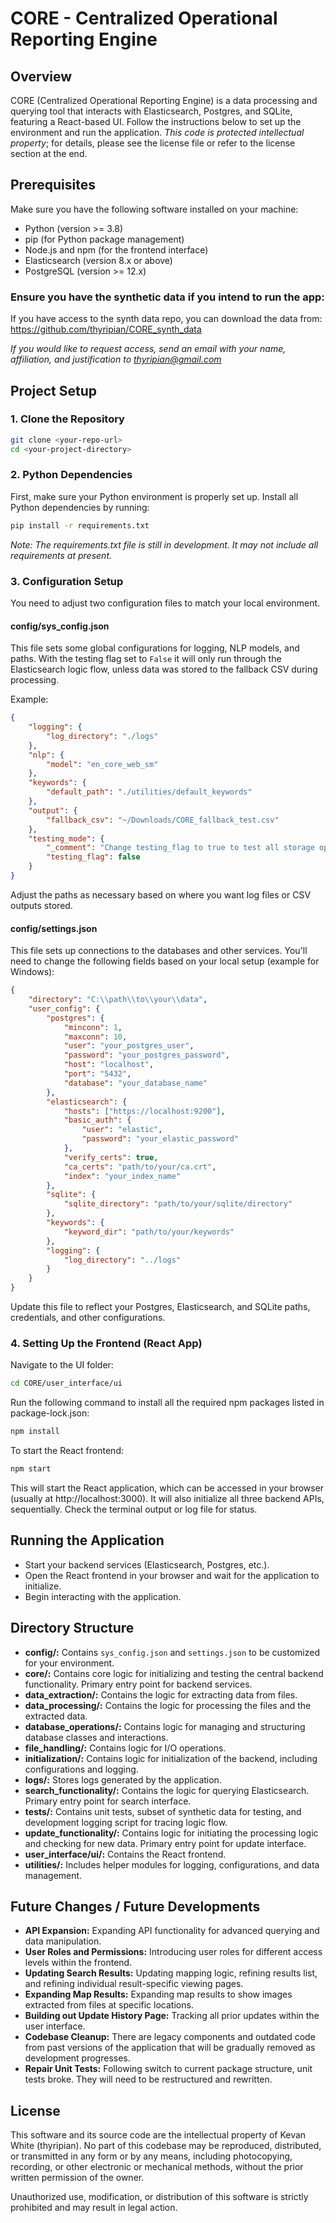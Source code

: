 # CORE - Centralized Operational Reporting Engine

## Overview
CORE (Centralized Operational Reporting Engine) is a data processing and querying tool that interacts with Elasticsearch, Postgres, and SQLite, featuring a React-based UI. Follow the instructions below to set up the environment and run the application. *This code is protected intellectual property*; for details, please see the license file or refer to the license section at the end.

## Prerequisites
Make sure you have the following software installed on your machine:

- Python (version >= 3.8)
- pip (for Python package management)
- Node.js and npm (for the frontend interface)
- Elasticsearch (version 8.x or above)
- PostgreSQL (version >= 12.x)

### Ensure you have the synthetic data if you intend to run the app:
If you have access to the synth data repo, you can download the data from:
https://github.com/thyripian/CORE_synth_data

*If you would like to request access, send an email with your name, affiliation, and justification to thyripian@gmail.com*

## Project Setup
### 1. Clone the Repository
```bash
git clone <your-repo-url>
cd <your-project-directory>
```
### 2. Python Dependencies
First, make sure your Python environment is properly set up. Install all Python dependencies by running:

```bash
pip install -r requirements.txt
```
*Note: The requirements.txt file is still in development. It may not include all requirements at present.*

### 3. Configuration Setup
You need to adjust two configuration files to match your local environment.

#### config/sys_config.json
This file sets some global configurations for logging, NLP models, and paths. With the testing flag set to ```False``` it will only run through the Elasticsearch logic flow, unless data was stored to the fallback CSV during processing.

Example:

```json
{
    "logging": {
        "log_directory": "./logs"
    },
    "nlp": {
        "model": "en_core_web_sm"
    },
    "keywords": {
        "default_path": "./utilities/default_keywords"
    },
    "output": {
        "fallback_csv": "~/Downloads/CORE_fallback_test.csv"
    },
    "testing_mode": {
        "_comment": "Change testing_flag to true to test all storage options.",
        "testing_flag": false
    }
}
```
Adjust the paths as necessary based on where you want log files or CSV outputs stored.

#### config/settings.json
This file sets up connections to the databases and other services. You'll need to change the following fields based on your local setup (example for Windows):

```json
{
    "directory": "C:\\path\\to\\your\\data",
    "user_config": {
        "postgres": {
            "minconn": 1,
            "maxconn": 10,
            "user": "your_postgres_user",
            "password": "your_postgres_password",
            "host": "localhost",
            "port": "5432",
            "database": "your_database_name"
        },
        "elasticsearch": {
            "hosts": ["https://localhost:9200"],
            "basic_auth": {
                "user": "elastic",
                "password": "your_elastic_password"
            },
            "verify_certs": true,
            "ca_certs": "path/to/your/ca.crt",
            "index": "your_index_name"
        },
        "sqlite": {
            "sqlite_directory": "path/to/your/sqlite/directory"
        },
        "keywords": {
            "keyword_dir": "path/to/your/keywords"
        },
        "logging": {
            "log_directory": "../logs"
        }
    }
}
```
Update this file to reflect your Postgres, Elasticsearch, and SQLite paths, credentials, and other configurations.

### 4. Setting Up the Frontend (React App)
Navigate to the UI folder:

```bash
cd CORE/user_interface/ui
```
Run the following command to install all the required npm packages listed in package-lock.json:

```bash
npm install
```
To start the React frontend:

```bash
npm start
```
This will start the React application, which can be accessed in your browser (usually at http://localhost:3000). It will also initialize all three backend APIs, sequentially. Check the terminal output or log file for status.

##  Running the Application
- Start your backend services (Elasticsearch, Postgres, etc.).
- Open the React frontend in your browser and wait for the application to initialize.
- Begin interacting with the application.

## Directory Structure
- **config/:** Contains ```sys_config.json``` and ```settings.json``` to be customized for your environment.
- **core/:** Contains core logic for initializing and testing the central backend functionality. Primary entry point for backend services.
- **data_extraction/:** Contains the logic for extracting data from files.
- **data_processing/:** Contains the logic for processing the files and the extracted data.
- **database_operations/:** Contains logic for managing and structuring database classes and interactions.
- **file_handling/:** Contains logic for I/O operations.
- **initialization/:** Contains logic for initialization of the backend, including configurations and logging.
- **logs/:** Stores logs generated by the application.
- **search_functionality/:** Contains the logic for querying Elasticsearch. Primary entry point for search interface.
- **tests/:** Contains unit tests, subset of synthetic data for testing, and development logging script for tracing logic flow.
- **update_functionality/:** Contains logic for initiating the processing logic and checking for new data. Primary entry point for update interface.
- **user_interface/ui/:** Contains the React frontend.
- **utilities/:** Includes helper modules for logging, configurations, and data management.

## Future Changes / Future Developments
- **API Expansion:** Expanding API functionality for advanced querying and data manipulation.
- **User Roles and Permissions:** Introducing user roles for different access levels within the frontend.
- **Updating Search Results:** Updating mapping logic, refining results list, and refining individual result-specific viewing pages.
- **Expanding Map Results:** Expanding map results to show images extracted from files at specific locations.
- **Building out Update History Page:** Tracking all prior updates within the user interface.
- **Codebase Cleanup:** There are legacy components and outdated code from past versions of the application that will be gradually removed as development progresses.
- **Repair Unit Tests:** Following switch to current package structure, unit tests broke. They will need to be restructured and rewritten.

## License
This software and its source code are the intellectual property of Kevan White (thyripian). No part of this codebase may be reproduced, distributed, or transmitted in any form or by any means, including photocopying, recording, or other electronic or mechanical methods, without the prior written permission of the owner.

Unauthorized use, modification, or distribution of this software is strictly prohibited and may result in legal action.
